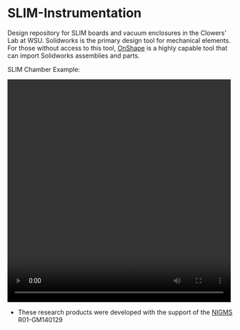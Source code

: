 # SLIM-Instrumentation
Design repository for SLIM boards and vacuum enclosures in the Clowers' Lab at WSU. Solidworks is the primary design tool for mechanical elements. For those without access to this tool, [OnShape](https://www.onshape.com/en/) is a highly capable tool that can import Solidworks assemblies and parts.  

SLIM Chamber Example:

<video width="500" height="500" controls>
  <source src="images\SLIM_Assembly_V11_Distribution_v1.mp4" type="video/mp4">
</video>

* These research products were developed with the support of the [NIGMS](https://www.nigms.nih.gov/) R01-GM140129
